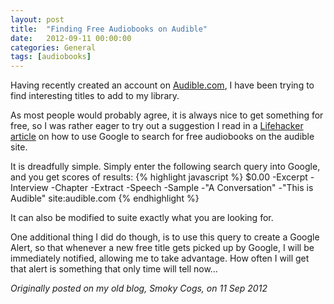 ```yaml
---
layout: post
title:  "Finding Free Audiobooks on Audible"
date:   2012-09-11 00:00:00
categories: General
tags: [audiobooks]
---
```


Having recently created an account on [Audible.com](http://www.audible.com/), I have been trying to find interesting titles to add to my library.

As most people would probably agree, it is always nice to get something for free, so I was rather eager to try out a suggestion I read in a [Lifehacker article](http://lifehacker.com/5939022/score-free-audiobooks-from-audible-with-a-simple-google-search) on how to use Google to search for free audiobooks on the audible site.

It is dreadfully simple. Simply enter the following search query into Google, and you get scores of results:
{% highlight javascript %}
$0.00 -Excerpt -Interview -Chapter -Extract -Speech -Sample -"A Conversation" -"This is Audible" site:audible.com
{% endhighlight %}

It can also be modified to suite exactly what you are looking for.

One additional thing I did do though, is to use this query to create a Google Alert, so that whenever a new free title gets picked up by Google, I will be immediately notified, allowing me to take advantage. How often I will get that alert is something that only time will tell now&#8230;

_Originally posted on my old blog, Smoky Cogs, on 11 Sep 2012_
